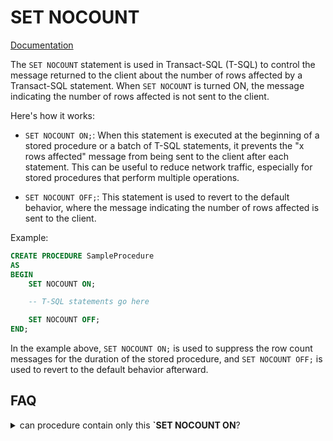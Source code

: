 # SET NOCOUNT

[Documentation](https://learn.microsoft.com/en-us/sql/t-sql/statements/set-nocount-transact-sql?view=sql-server-ver16)

The `SET NOCOUNT` statement is used in Transact-SQL (T-SQL) to control the message returned to the client about the number of rows affected by a Transact-SQL statement. When `SET NOCOUNT` is turned ON, the message indicating the number of rows affected is not sent to the client.

Here's how it works:

- `SET NOCOUNT ON;`: When this statement is executed at the beginning of a stored procedure or a batch of T-SQL statements, it prevents the "x rows affected" message from being sent to the client after each statement. This can be useful to reduce network traffic, especially for stored procedures that perform multiple operations.

- `SET NOCOUNT OFF;`: This statement is used to revert to the default behavior, where the message indicating the number of rows affected is sent to the client.

Example:

```sql
CREATE PROCEDURE SampleProcedure
AS
BEGIN
    SET NOCOUNT ON;

    -- T-SQL statements go here

    SET NOCOUNT OFF;
END;
```

In the example above, `SET NOCOUNT ON;` is used to suppress the row count messages for the duration of the stored procedure, and `SET NOCOUNT OFF;` is used to revert to the default behavior afterward.

## FAQ
<details>
    <summary>can procedure contain only this <b>`SET NOCOUNT ON</b>?</summary>

    Yes, a stored procedure can indeed contain only the `SET NOCOUNT ON` statement. This is especially common when the stored procedure doesn't return any result sets and its primary purpose is to perform some operations without sending row count messages to the client.

Here's an example of a simple stored procedure with just the `SET NOCOUNT ON` statement:

```sql
CREATE PROCEDURE SampleProcedure
AS
BEGIN
    SET NOCOUNT ON;

    -- Your business logic or operations go here

END;
```

In this case, `SET NOCOUNT ON` is used to suppress the row count messages, and the body of the stored procedure can contain the necessary T-SQL statements or business logic without the additional overhead of sending row count messages to the client.
</details>
